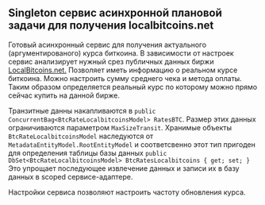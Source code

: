 ## Singleton сервис асинхронной плановой задачи для получения localbitcoins.net

Готовый асинхронный сервис для получения актуального (аргументированого) курса биткоина.
В зависимости от настроек сервис анализирует нужный срез публичных данных биржи [LocalBitcoins.net.](http://localbitcoins.net)
Позволяет иметь информацию о реальном курсе биткоина. Можно настроить сумму среднего чека и метода оплаты. Таким образом определяется реальный курс по которому можно прямо сейчас купить на данной бирже.

Транзитные данны накапливаются в `public ConcurrentBag<BtcRateLocalbitcoinsModel> RatesBTC`. Размер этих данных ограничиваются параметром `MaxSizeTransit`.
Хранимые объекты `BtcRateLocalbitcoinsModel` наследуются от `MetadataEntityModel.RootEntityModel` и соответсвенно этот тип пригоден для определения таблицы базы данных `public DbSet<BtcRateLocalbitcoinsModel> BtcRatesLocalbitcoins { get; set; }`
Это упрощает последующее извлечение данных и записи их в базу данных в scoped сервисе-адаптере.

Настройки сервиса позволяют настроить частоту обновления курса.